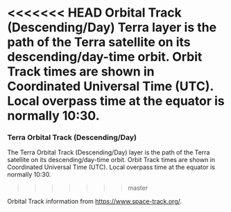<<<<<<< HEAD
Orbital Track (Descending/Day) Terra layer is the path of the Terra satellite on its descending/day-time orbit. Orbit Track times are shown in Coordinated Universal Time (UTC). Local overpass time at the equator is normally 10:30.
=======
### Terra Orbital Track (Descending/Day)
The Terra Orbital Track (Descending/Day) layer is the path of the Terra satellite on its descending/day-time orbit. Orbit Track times are shown in Coordinated Universal Time (UTC). Local overpass time at the equator is normally 10:30.
>>>>>>> master

Orbital Track information from <https://www.space-track.org/>.
